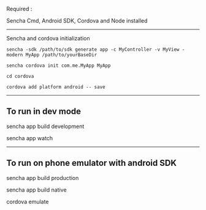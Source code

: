Required :

Sencha Cmd, Android SDK, Cordova and Node installed

---------------------------------------
Sencha and cordova initialization

    sencha -sdk /path/to/sdk generate app -c MyController -v MyView -modern MyApp /path/to/yourBaseDir

    sencha cordova init com.me.MyApp MyApp
    
    cd cordova
    
    cordova add platform android -- save

----------------------------------------
To run in dev mode
--------------------------------------

  sencha app build development

  sencha app watch

--------------------------------------
To run on phone emulator with android SDK
--------------------------------------
  sencha app build production

  sencha app build native
  
  cordova emulate
